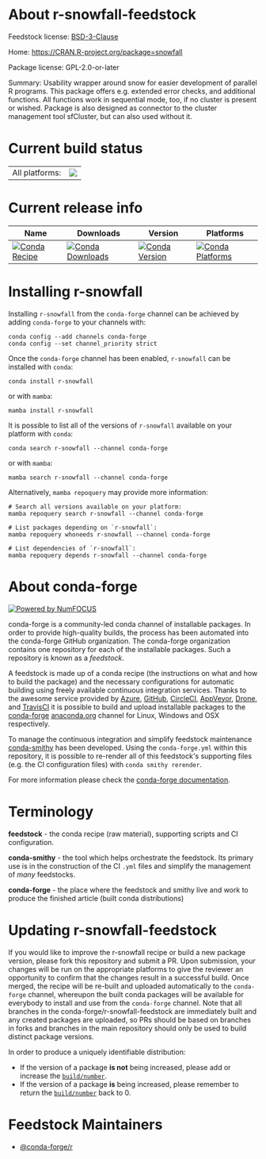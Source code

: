About r-snowfall-feedstock
==========================

Feedstock license: [BSD-3-Clause](https://github.com/conda-forge/r-snowfall-feedstock/blob/main/LICENSE.txt)

Home: https://CRAN.R-project.org/package=snowfall

Package license: GPL-2.0-or-later

Summary: Usability wrapper around snow for easier development of parallel R programs. This package offers e.g. extended error checks, and additional functions. All functions work in sequential mode, too, if no cluster is present or wished. Package is also designed as connector to the cluster management tool sfCluster, but can also used without it.

Current build status
====================


<table><tr><td>All platforms:</td>
    <td>
      <a href="https://dev.azure.com/conda-forge/feedstock-builds/_build/latest?definitionId=1639&branchName=main">
        <img src="https://dev.azure.com/conda-forge/feedstock-builds/_apis/build/status/r-snowfall-feedstock?branchName=main">
      </a>
    </td>
  </tr>
</table>

Current release info
====================

| Name | Downloads | Version | Platforms |
| --- | --- | --- | --- |
| [![Conda Recipe](https://img.shields.io/badge/recipe-r--snowfall-green.svg)](https://anaconda.org/conda-forge/r-snowfall) | [![Conda Downloads](https://img.shields.io/conda/dn/conda-forge/r-snowfall.svg)](https://anaconda.org/conda-forge/r-snowfall) | [![Conda Version](https://img.shields.io/conda/vn/conda-forge/r-snowfall.svg)](https://anaconda.org/conda-forge/r-snowfall) | [![Conda Platforms](https://img.shields.io/conda/pn/conda-forge/r-snowfall.svg)](https://anaconda.org/conda-forge/r-snowfall) |

Installing r-snowfall
=====================

Installing `r-snowfall` from the `conda-forge` channel can be achieved by adding `conda-forge` to your channels with:

```
conda config --add channels conda-forge
conda config --set channel_priority strict
```

Once the `conda-forge` channel has been enabled, `r-snowfall` can be installed with `conda`:

```
conda install r-snowfall
```

or with `mamba`:

```
mamba install r-snowfall
```

It is possible to list all of the versions of `r-snowfall` available on your platform with `conda`:

```
conda search r-snowfall --channel conda-forge
```

or with `mamba`:

```
mamba search r-snowfall --channel conda-forge
```

Alternatively, `mamba repoquery` may provide more information:

```
# Search all versions available on your platform:
mamba repoquery search r-snowfall --channel conda-forge

# List packages depending on `r-snowfall`:
mamba repoquery whoneeds r-snowfall --channel conda-forge

# List dependencies of `r-snowfall`:
mamba repoquery depends r-snowfall --channel conda-forge
```


About conda-forge
=================

[![Powered by
NumFOCUS](https://img.shields.io/badge/powered%20by-NumFOCUS-orange.svg?style=flat&colorA=E1523D&colorB=007D8A)](https://numfocus.org)

conda-forge is a community-led conda channel of installable packages.
In order to provide high-quality builds, the process has been automated into the
conda-forge GitHub organization. The conda-forge organization contains one repository
for each of the installable packages. Such a repository is known as a *feedstock*.

A feedstock is made up of a conda recipe (the instructions on what and how to build
the package) and the necessary configurations for automatic building using freely
available continuous integration services. Thanks to the awesome service provided by
[Azure](https://azure.microsoft.com/en-us/services/devops/), [GitHub](https://github.com/),
[CircleCI](https://circleci.com/), [AppVeyor](https://www.appveyor.com/),
[Drone](https://cloud.drone.io/welcome), and [TravisCI](https://travis-ci.com/)
it is possible to build and upload installable packages to the
[conda-forge](https://anaconda.org/conda-forge) [anaconda.org](https://anaconda.org/)
channel for Linux, Windows and OSX respectively.

To manage the continuous integration and simplify feedstock maintenance
[conda-smithy](https://github.com/conda-forge/conda-smithy) has been developed.
Using the ``conda-forge.yml`` within this repository, it is possible to re-render all of
this feedstock's supporting files (e.g. the CI configuration files) with ``conda smithy rerender``.

For more information please check the [conda-forge documentation](https://conda-forge.org/docs/).

Terminology
===========

**feedstock** - the conda recipe (raw material), supporting scripts and CI configuration.

**conda-smithy** - the tool which helps orchestrate the feedstock.
                   Its primary use is in the construction of the CI ``.yml`` files
                   and simplify the management of *many* feedstocks.

**conda-forge** - the place where the feedstock and smithy live and work to
                  produce the finished article (built conda distributions)


Updating r-snowfall-feedstock
=============================

If you would like to improve the r-snowfall recipe or build a new
package version, please fork this repository and submit a PR. Upon submission,
your changes will be run on the appropriate platforms to give the reviewer an
opportunity to confirm that the changes result in a successful build. Once
merged, the recipe will be re-built and uploaded automatically to the
`conda-forge` channel, whereupon the built conda packages will be available for
everybody to install and use from the `conda-forge` channel.
Note that all branches in the conda-forge/r-snowfall-feedstock are
immediately built and any created packages are uploaded, so PRs should be based
on branches in forks and branches in the main repository should only be used to
build distinct package versions.

In order to produce a uniquely identifiable distribution:
 * If the version of a package **is not** being increased, please add or increase
   the [``build/number``](https://docs.conda.io/projects/conda-build/en/latest/resources/define-metadata.html#build-number-and-string).
 * If the version of a package **is** being increased, please remember to return
   the [``build/number``](https://docs.conda.io/projects/conda-build/en/latest/resources/define-metadata.html#build-number-and-string)
   back to 0.

Feedstock Maintainers
=====================

* [@conda-forge/r](https://github.com/orgs/conda-forge/teams/r/)

